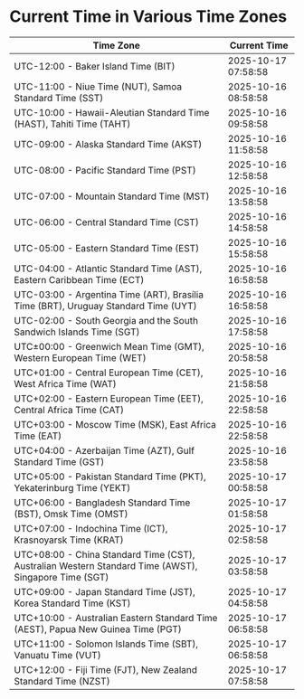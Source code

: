 # Current Time in Various Time Zones

| Time Zone | Current Time |
|-----------|--------------|
| UTC-12:00 - Baker Island Time (BIT) | 2025-10-17 07:58:58 |
| UTC-11:00 - Niue Time (NUT), Samoa Standard Time (SST) | 2025-10-16 08:58:58 |
| UTC-10:00 - Hawaii-Aleutian Standard Time (HAST), Tahiti Time (TAHT) | 2025-10-16 09:58:58 |
| UTC-09:00 - Alaska Standard Time (AKST) | 2025-10-16 11:58:58 |
| UTC-08:00 - Pacific Standard Time (PST) | 2025-10-16 12:58:58 |
| UTC-07:00 - Mountain Standard Time (MST) | 2025-10-16 13:58:58 |
| UTC-06:00 - Central Standard Time (CST) | 2025-10-16 14:58:58 |
| UTC-05:00 - Eastern Standard Time (EST) | 2025-10-16 15:58:58 |
| UTC-04:00 - Atlantic Standard Time (AST), Eastern Caribbean Time (ECT) | 2025-10-16 16:58:58 |
| UTC-03:00 - Argentina Time (ART), Brasília Time (BRT), Uruguay Standard Time (UYT) | 2025-10-16 16:58:58 |
| UTC-02:00 - South Georgia and the South Sandwich Islands Time (SGT) | 2025-10-16 17:58:58 |
| UTC±00:00 - Greenwich Mean Time (GMT), Western European Time (WET) | 2025-10-16 20:58:58 |
| UTC+01:00 - Central European Time (CET), West Africa Time (WAT) | 2025-10-16 21:58:58 |
| UTC+02:00 - Eastern European Time (EET), Central Africa Time (CAT) | 2025-10-16 22:58:58 |
| UTC+03:00 - Moscow Time (MSK), East Africa Time (EAT) | 2025-10-16 22:58:58 |
| UTC+04:00 - Azerbaijan Time (AZT), Gulf Standard Time (GST) | 2025-10-16 23:58:58 |
| UTC+05:00 - Pakistan Standard Time (PKT), Yekaterinburg Time (YEKT) | 2025-10-17 00:58:58 |
| UTC+06:00 - Bangladesh Standard Time (BST), Omsk Time (OMST) | 2025-10-17 01:58:58 |
| UTC+07:00 - Indochina Time (ICT), Krasnoyarsk Time (KRAT) | 2025-10-17 02:58:58 |
| UTC+08:00 - China Standard Time (CST), Australian Western Standard Time (AWST), Singapore Time (SGT) | 2025-10-17 03:58:58 |
| UTC+09:00 - Japan Standard Time (JST), Korea Standard Time (KST) | 2025-10-17 04:58:58 |
| UTC+10:00 - Australian Eastern Standard Time (AEST), Papua New Guinea Time (PGT) | 2025-10-17 06:58:58 |
| UTC+11:00 - Solomon Islands Time (SBT), Vanuatu Time (VUT) | 2025-10-17 06:58:58 |
| UTC+12:00 - Fiji Time (FJT), New Zealand Standard Time (NZST) | 2025-10-17 07:58:58 |
